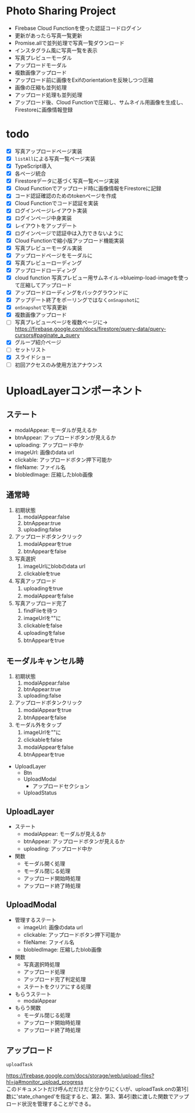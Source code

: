 # Photo Sharing Project

- Firebase Cloud Functionを使った認証コードログイン
- 更新があったら写真一覧更新
- Promise.allで並列処理で写真一覧ダウンロード
- インスタグラム風に写真一覧を表示
- 写真プレビューモーダル
- アップロードモーダル
- 複数画像アップロード
- アップロード前に画像をExifのorientationを反映しつつ圧縮
- 画像の圧縮も並列処理
- アップロード処理も並列処理
- アップロード後、Cloud Functionで圧縮し、サムネイル用画像を生成し、Firestoreに画像情報登録


# todo


+ [x] 写真アップロードページ実装
+ [x] `listAll`による写真一覧ページ実装
+ [x] TypeScript導入
+ [x] 各ページ統合
+ [x] Firestoreデータに基づく写真一覧ページ実装
+ [x] Cloud Functionでアップロード時に画像情報をFirestoreに記録
+ [x] コード認証確認のためのtokenページを作成
+ [x] Cloud Functionでコード認証を実装
+ [x] ログインページレイアウト実装
+ [x] ログインページ中身実装
+ [x] レイアウトをアップデート
+ [x] ログインページで認証中は入力できないように
+ [x] Cloud Functionで縮小版アップロード機能実装
+ [x] 写真プレビューモーダル実装
+ [x] アップロードページをモーダルに
+ [x] 写真プレビューローディング
+ [x] アップロードローディング
+ [x] cloud function 写真プレビュー用サムネイル→blueimp-load-imageを使って圧縮してアップロード
+ [x] アップロードローディングをバックグラウンドに
+ [x] アップデート終了をポーリングではなく`onSnapshot`に
+ [x] `onSnapshot`で写真更新
+ [x] 複数画像アップロード
+ [ ] 写真プレビューページを複数ページに→
https://firebase.google.com/docs/firestore/query-data/query-cursors#paginate_a_query
+ [x] グループ紹介ページ
+ [ ] セットリスト
+ [x] スライドショー
+ [ ] 初回アクセスのみ使用方法アナウンス

# UploadLayerコンポーネント

## ステート

- modalAppear: モーダルが見えるか
- btnAppear: アップロードボタンが見えるか
- uploading: アップロード中か
- imageUrl: 画像のdata url
- clickable: アップロードボタン押下可能か
- fileName: ファイル名
- blobledImage: 圧縮したblob画像

## 通常時

1. 初期状態
    1. modalAppear:false
    1. btnAppear:true
    1. uploading:false
1. アップロードボタンクリック
    1. modalAppearをtrue
    1. btnAppearをfalse
1. 写真選択
    1. imageUrlにblobのdata url
    1. clickableをtrue
1. 写真アップロード
    1. uploadingをtrue
    1. modalAppearをfalse
1. 写真アップロード完了
    1. findFileを待つ
    1. imageUrlを""に
    1. clickableをfalse
    1. uploadingをfalse
    1. btnAppearをtrue

## モーダルキャンセル時

1. 初期状態
    1. modalAppear:false
    1. btnAppear:true
    1. uploading:false
1. アップロードボタンクリック
    1. modalAppearをtrue
    1. btnAppearをfalse
1. モーダル外をタップ
    1. imageUrlを""に
    1. clickableをfalse
    1. modalAppearをfalse
    1. btnAppearをtrue

- UploadLayer
    - Btn
    - UploadModal
        - アップロードセクション
    - UploadStatus

## UploadLayer

- ステート
    - modalAppear: モーダルが見えるか
    - btnAppear: アップロードボタンが見えるか
    - uploading: アップロード中か
- 関数
    - モーダル開く処理
    - モーダル閉じる処理
    - アップロード開始時処理
    - アップロード終了時処理

## UploadModal

- 管理するステート
    - imageUrl: 画像のdata url
    - clickable: アップロードボタン押下可能か
    - fileName: ファイル名
    - blobledImage: 圧縮したblob画像
- 関数
    - 写真選択時処理
    - アップロード処理
    - アップロード完了判定処理
    - ステートをクリアにする処理
- もらうステート
    - modalAppear
- もらう関数
    - モーダル閉じる処理
    - アップロード開始時処理
    - アップロード終了時処理

## アップロード

`uploadTask`


https://firebase.google.com/docs/storage/web/upload-files?hl=ja#monitor_upload_progress  
このドキュメントだけ呼んだだけだと分かりにくいが、uploadTask.onの第1引数に'state_changed'を指定すると、第2、第3、第4引数に渡した関数でアップロード状況を管理することができる。